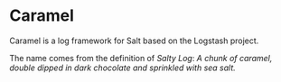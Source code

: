 Caramel
=======

Caramel is a log framework for Salt based on the Logstash project.

The name comes from the definition of *Salty Log*: _A chunk of caramel, double dipped in dark chocolate and sprinkled with sea salt._

